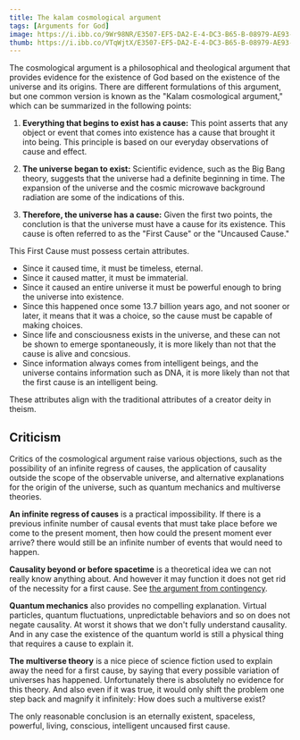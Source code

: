 ```yaml
--- 
title: The kalam cosmological argument
tags: [Arguments for God]
image: https://i.ibb.co/9Wr98NR/E3507-EF5-DA2-E-4-DC3-B65-B-08979-AE93-DB7.png
thumb: https://i.ibb.co/VTqWjtX/E3507-EF5-DA2-E-4-DC3-B65-B-08979-AE93-DB7.png
---
```


The cosmological argument is a philosophical and theological argument that provides evidence for the existence of God based on the existence of the universe and its origins. There are different formulations of this argument, but one common version is known as the "Kalam cosmological argument," which can be summarized in the following points:

1. **Everything that begins to exist has a cause:** This point asserts that any object or event that comes into existence has a cause that brought it into being. This principle is based on our everyday observations of cause and effect.

2. **The universe began to exist:** Scientific evidence, such as the Big Bang theory, suggests that the universe had a definite beginning in time. The expansion of the universe and the cosmic microwave background radiation are some of the indications of this.

3. **Therefore, the universe has a cause:** Given the first two points, the conclution is that the universe must have a cause for its existence. This cause is often referred to as the "First Cause" or the "Uncaused Cause."

This First Cause must possess certain attributes.
  
- Since it caused time, it must be timeless, eternal.
- Since it caused matter, it must be immaterial.
- Since it caused an entire universe it must be powerful enough to bring the universe into existence.
- Since this happened once some 13.7 billion years ago, and not sooner or later, it means that it was a choice, so the cause must be capable of making choices.
- Since life and consciousness exists in the universe, and these can not be shown to emerge spontaneously, it is more likely than not that the cause is alive and concsious.
- Since information always comes from intelligent beings, and the  universe contains information such as DNA, it is more likely than not that the first cause is an intelligent being.

These attributes align with the traditional attributes of a creator deity in theism.

## Criticism

Critics of the cosmological argument raise various objections, such as the possibility of an infinite regress of causes, the application of causality outside the scope of the observable universe, and alternative explanations for the origin of the universe, such as quantum mechanics and multiverse theories.

**An infinite regress of causes** is a practical impossibility. If there is a previous infinite number of causal events that must take place before we come to the present moment, then how could the present moment ever arrive? there would still be an infinite number of events that would need to happen.

**Causality beyond or before spacetime** is a theoretical idea we can not really know anything about. And however it may function it does not get rid of the necessity for a first cause. See [the argument from contingency](/the-argument-from-contingency).

**Quantum mechanics** also provides no compelling explanation. Virtual particles, quantum fluctuations, unpredictable behaviors and so on does not negate causality. At worst it shows that we don't fully understand causality. And in any case the existence of the quantum world is still a physical thing that requires a cause to explain it.

**The multiverse theory** is a nice piece of science fiction used to explain away the need for a first cause, by saying that every possible variation of universes has happened. Unfortunately there is absolutely no evidence for this theory. And also even if it was true, it would only shift the problem one step back and magnify it infinitely: How does such a multiverse exist?

The only reasonable conclusion is an eternally existent, spaceless, powerful, living, conscious, intelligent uncaused first cause.

